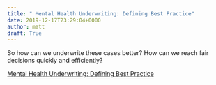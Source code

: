 ```yaml
---
title: " Mental Health Underwriting: Defining Best Practice"
date: 2019-12-17T23:29:04+0000
author: matt
draft: True
---
```

So how can we underwrite these cases better? How can we reach fair decisions quickly and efficiently?

[ Mental Health Underwriting: Defining Best Practice ]( https://www.covermagazine.co.uk/feature/4008346/mental-health-underwriting-defining-best-practice )
